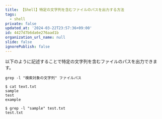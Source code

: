 ```yaml
---
title: 【Shell】特定の文字列を含むファイルのパスを出力する方法
tags:
  - shell
private: false
updated_at: '2024-03-22T23:57:36+09:00'
id: 4427d7b6da6e276aad1b
organization_url_name: null
slide: false
ignorePublish: false
---
```

以下のように記述することで特定の文字列を含むファイルのパスを出力できます。

```terminal
grep -l "検索対象の文字列" ファイルパス
```

```terminal
$ cat text.txt
sample
test
example

$ grep -l "sample" test.txt
test.txt
```
